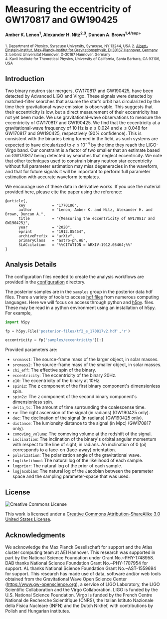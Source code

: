 # Measuring the eccentricity of GW170817 and GW190425
**Amber K. Lenon<sup>1</sup>, Alexander H. Nitz<sup>2,3</sup>, Duncan A. Brown<sup>1,4/sup>**

 <sub>1. Department of Physics, Syracuse University, Syracuse, NY 13244, USA</sub>
 <sub>2. [Albert-Einstein-Institut, Max-Planck-Institut for Gravitationsphysik, D-30167 Hannover, Germany](http://www.aei.mpg.de/obs-rel-cos)</sub>  
 <sub>3. Leibniz Universitat Hannover, D-30167 Hannover, Germany</sub>  
 <sub>4. Kavli Institute for Theoretical Physics, University of California, Santa Barbara, CA 93106, USA</sub>

## Introduction ##

Two binary neutron star mergers, GW170817 and GW190425, have been detected by Advanced LIGO and Virgo. These signals were detected by matched-filter searches that assume the star's orbit has circularized by the time their gravitational-wave emission is observable. This suggests that their eccentricity is low, but a direct measurement of their eccentricity has not yet been made. We use gravitational-wave observations to measure the eccentricity of GW170817 and GW190425. We find that the eccentricity at a gravitational-wave frequency of 10 Hz is  $e \leq 0.024$ and $e \leq 0.048$ for GW170817 and GW190425, respectively (90\% confidence). This is consistent with the binaries being formed in the field, as such systems are expected to have circularized to $e \leq 10^{-4}$ by the time they reach the LIGO-Virgo band. Our constraint is a factor of two smaller that an estimate based on GW170817 being detected by searches that neglect eccentricity. We note that other techniques used to constrain binary neutron star eccentricity without full parameter estimation may miss degeneracies in the waveform, and that for future signals it will be important to perform full parameter estimation with accurate waveform templates.

We encourage use of these data in derivative works. If you use the material provided here, please cite the paper using the reference:

```
@article{,
      key            = "1770186",
      author         = "Lenon, Amber K. and Nitz, Alexander H. and Brown, Duncan A.",
      title          = "{Measuring the eccentricity of GW170817 and GW190425}",
      year           = "2020",
      eprint         = "1912.05464",
      archivePrefix  = "arXiv",
      primaryClass   = "astro-ph.HE",
      SLACcitation   = "%%CITATION = ARXIV:1912.05464;%%"
}
```

## Analysis Details ##

The configuration files needed to create the analysis workflows are provided in the [configuration](https://github.com/gwastro/bns-eccentric-pe/tree/master/configuration) directory.

The posterior samples are in the `samples` group in the posterior data hdf files. There a variety of tools to access [hdf files](https://www.hdfgroup.org/) from numerous computing languages. Here we will focus on access through python and [h5py](www.h5py.org). files. These may be read in a python environment using an installation of h5py. For example,

```python
import h5py

fp = h5py.File('posterior-files/tf2_e_170817v2.hdf','r')

eccentricity = fp['samples/eccentricity'][:]
```

Provided parameters are:
 * `srcmass1`: The source-frame mass of the larger object, in solar masses.
 * `srcmass2`: The source-frame mass of the smaller object, in solar masses.
 * `chi_eff`: The effective spin of the binary.
 * `eccentricity`: The eccentricity of the binary 20Hz.
 * `e10`: The eccentricity of the binary at 10Hz.
 * `spin1z`: The z component of the first binary component's dimensionless spin.
 * `spin2z`: The z component of the second binary component's dimensionless spin.
 * `delta_tc`: The amount of time surrounding the coalescense time.
 * `ra`: The right ascension of the signal (in radians) (GW190425 only).
 * `dec`: The declination of the signal (in radians) (GW190425 only).
 * `distance`: The lumionsity distance to the signal (in Mpc) (GW170817 only).
 * `comoving_volume`: The comoving volume at the redshift of the signal.
 * `inclination`: The inclination of the binary's orbital angular momentum with
   respect to the line of sight, in radians. An inclination of 0 (pi)
   corresponds to a face-on (face-away) orientation.
 * `polarization`: The polarization angle of the gravitational wave.
 * `loglikelihood`: The natural log of the likelihood of each sample.
 * `logprior`: The natural log of the prior of each sample.
 * `logjacobian`: The natural log of the Jacobian between the parameter space and the sampling parameter-space that was used.

## License ##
![Creative Commons License](https://i.creativecommons.org/l/by-sa/3.0/us/88x31.png "Creative Commons License")

This work is licensed under a [Creative Commons Attribution-ShareAlike 3.0 United States License](http://creativecommons.org/licenses/by-sa/3.0/us/).

## Acknowledgments ##

We acknowledge the Max Planck Gesellschaft for support and the Atlas cluster computing team at AEI Hannover. This research was supported in part by the National Science Foundation under Grant No.~PHY-1748958. DAB thanks National Science Foundation Grant No.~PHY-1707954 for support. AL thanks National Science Foundation Grant No.~AST-1559694  for support. This research has made use of data, software and/or web tools obtained from the Gravitational Wave Open Science Center (https://www.gw-openscience.org), a service of LIGO Laboratory, the LIGO Scientific Collaboration and the Virgo Collaboration. LIGO is funded by the U.S. National Science Foundation. Virgo is funded by the French Centre National de Recherche Scientifique (CNRS), the Italian Istituto Nazionale della Fisica Nucleare (INFN) and the Dutch Nikhef, with contributions by Polish and Hungarian institutes.

